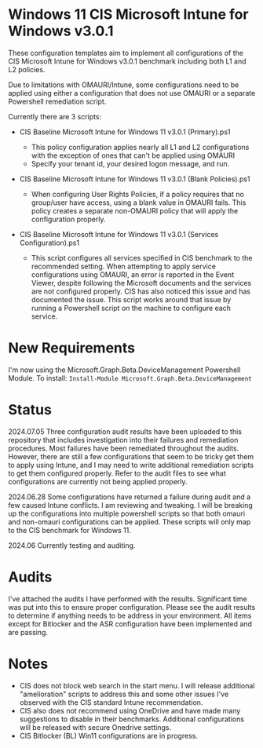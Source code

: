 # Windows 11 CIS Microsoft Intune for Windows v3.0.1
These configuration templates aim to implement all configurations of the CIS Microsoft Intune for Windows v3.0.1 benchmark including both L1 and L2 policies.

Due to limitations with OMAURI/Intune, some configurations need to be applied using either a configuration that does not use OMAURI or a separate Powershell remediation script.

Currently there are 3 scripts:
- CIS Baseline Microsoft Intune for Windows 11 v3.0.1 (Primary).ps1
  - This policy configuration applies nearly all L1 and L2 configurations with the exception of ones that can't be applied using OMAURI
  - Specify your tenant id, your desired logon message, and run.

- CIS Baseline Microsoft Intune for Windows 11 v3.0.1 (Blank Policies).ps1
  - When configuring User Rights Policies, if a policy requires that no group/user have access, using a blank value in OMAURI fails. This policy creates a separate non-OMAURI policy that will apply the configuration properly.

- CIS Baseline Microsoft Intune for Windows 11 v3.0.1 (Services Configuration).ps1
  - This script configures all services specified in CIS benchmark to the recommended setting. When attempting to apply service configurations using OMAURI, an error is reported in the Event Viewer, despite following the Microsoft documents and the services are not configured properly. CIS has also noticed this issue and has documented the issue. This script works around that issue by running a Powershell script on the machine to configure each service.

# New Requirements
I'm now using the Microsoft.Graph.Beta.DeviceManagement Powershell Module. To install:
`Install-Module Microsoft.Graph.Beta.DeviceManagement`

# Status
2024.07.05 Three configuration audit results have been uploaded to this repository that includes investigation into their failures and remediation procedures. Most failures have been remediated throughout the audits. However, there are still a few configurations that seem to be tricky get them to apply using Intune, and I may need to write additional remediation scripts to get them configured properly. Refer to the audit files to see what configurations are currently not being applied properly.

2024.06.28 Some configurations have returned a failure during audit and a few caused Intune conflicts. I am reviewing and tweaking. I will be breaking up the configurations into multiple powershell scripts so that both omauri and non-omauri configurations can be applied. These scripts will only map to the CIS benchmark for Windows 11.

2024.06 Currently testing and auditing.

# Audits
I've attached the audits I have performed with the results. Significant time was put into this to ensure proper configuration. Please see the audit results to determine if anything needs to be address in your environment. All items except for Bitlocker and the ASR configuration have been implemented and are passing.

# Notes
- CIS does not block web search in the start menu. I will release additional "amelioration" scripts to address this and some other issues I've observed with the CIS standard Intune recommendation.
- CIS also does not recommend using OneDrive and have made many suggestions to disable in their benchmarks. Additional configurations will be released with secure Onedrive settings.
- CIS Bitlocker (BL) Win11 configurations are in progress.

